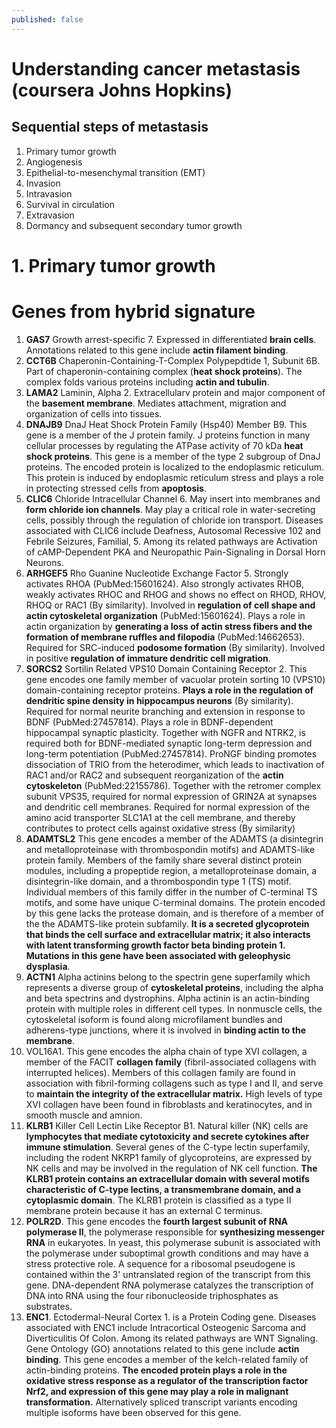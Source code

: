 ```yaml
---
published: false
---
```

# Understanding cancer metastasis (coursera Johns Hopkins)

## Sequential steps of metastasis

1. Primary tumor growth
2. Angiogenesis
3. Epithelial-to-mesenchymal transition (EMT)
4. Invasion
5. Intravasion
6. Survival in circulation
7. Extravasion
8. Dormancy and subsequent secondary tumor growth

# 1. Primary tumor growth










# Genes from hybrid signature

1. **GAS7** Growth arrest-specific 7. Expressed in differentiated **brain cells**. Annotations related to this gene include **actin filament binding**.
2. **CCT6B** Chaperonin-Containing-T-Complex Polypepdtide 1, Subunit 6B. Part of chaperonin-containing complex (**heat shock proteins**). The complex folds various proteins including **actin and tubulin**.
3. **LAMA2** Laminin, Alpha 2. Extracellularv protein and major component of the **basement membrane**. Mediates attachment, migration and organization of cells into tissues.
4. **DNAJB9** DnaJ Heat Shock Protein Family (Hsp40) Member B9. This gene is a member of the J protein family. J proteins function in many cellular processes by regulating the ATPase activity of 70 kDa **heat shock proteins**. This gene is a member of the type 2 subgroup of DnaJ proteins. The encoded protein is localized to the endoplasmic reticulum. This protein is induced by endoplasmic reticulum stress and plays a role in protecting stressed cells from **apoptosis**.
5. **CLIC6** Chloride Intracellular Channel 6. May insert into membranes and **form chloride ion channels**. May play a critical role in water-secreting cells, possibly through the regulation of chloride ion transport. Diseases associated with CLIC6 include Deafness, Autosomal Recessive 102 and Febrile Seizures, Familial, 5. Among its related pathways are Activation of cAMP-Dependent PKA and Neuropathic Pain-Signaling in Dorsal Horn Neurons.
6. **ARHGEF5** Rho Guanine Nucleotide Exchange Factor 5. Strongly activates RHOA (PubMed:15601624). Also strongly activates RHOB, weakly activates RHOC and RHOG and shows no effect on RHOD, RHOV, RHOQ or RAC1 (By similarity). Involved in **regulation of cell shape and actin cytoskeletal organization** (PubMed:15601624). Plays a role in actin organization by **generating a loss of actin stress fibers and the formation of membrane ruffles and filopodia** (PubMed:14662653). Required for SRC-induced **podosome formation** (By similarity). Involved in positive **regulation of immature dendritic cell migration**.
7. **SORCS2** Sortilin Related VPS10 Domain Containing Receptor 2. This gene encodes one family member of vacuolar protein sorting 10 (VPS10) domain-containing receptor proteins. **Plays a role in the regulation of dendritic spine density in hippocampus neurons** (By similarity). Required for normal neurite branching and extension in response to BDNF (PubMed:27457814). Plays a role in BDNF-dependent hippocampal synaptic plasticity. Together with NGFR and NTRK2, is required both for BDNF-mediated synaptic long-term depression and long-term potentiation (PubMed:27457814). ProNGF binding promotes dissociation of TRIO from the heterodimer, which leads to inactivation of RAC1 and/or RAC2 and subsequent reorganization of the **actin cytoskeleton** (PubMed:22155786). Together with the retromer complex subunit VPS35, required for normal expression of GRIN2A at synapses and dendritic cell membranes. Required for normal expression of the amino acid transporter SLC1A1 at the cell membrane, and thereby contributes to protect cells against oxidative stress (By similarity)
8. **ADAMTSL2** This gene encodes a member of the ADAMTS (a disintegrin and metalloproteinase with thrombospondin motifs) and ADAMTS-like protein family. Members of the family share several distinct protein modules, including a propeptide region, a metalloproteinase domain, a disintegrin-like domain, and a thrombospondin type 1 (TS) motif. Individual members of this family differ in the number of C-terminal TS motifs, and some have unique C-terminal domains. The protein encoded by this gene lacks the protease domain, and is therefore of a member of the the ADAMTS-like protein subfamily. **It is a secreted glycoprotein that binds the cell surface and extracellular matrix; it also interacts with latent transforming growth factor beta binding protein 1. Mutations in this gene have been associated with geleophysic dysplasia**. 
9. **ACTN1** Alpha actinins belong to the spectrin gene superfamily which represents a diverse group of **cytoskeletal proteins**, including the alpha and beta spectrins and dystrophins. Alpha actinin is an actin-binding protein with multiple roles in different cell types. In nonmuscle cells, the cytoskeletal isoform is found along microfilament bundles and adherens-type junctions, where it is involved in **binding actin to the membrane**. 
10. VOL16A1. This gene encodes the alpha chain of type XVI collagen, a member of the FACIT **collagen family** (fibril-associated collagens with interrupted helices). Members of this collagen family are found in association with fibril-forming collagens such as type I and II, and serve to **maintain the integrity of the extracellular matrix.** High levels of type XVI collagen have been found in fibroblasts and keratinocytes, and in smooth muscle and amnion.  
11. **KLRB1** Killer Cell Lectin Like Receptor B1. Natural killer (NK) cells are **lymphocytes that mediate cytotoxicity and secrete cytokines after immune stimulation**. Several genes of the C-type lectin superfamily, including the rodent NKRP1 family of glycoproteins, are expressed by NK cells and may be involved in the regulation of NK cell function. **The KLRB1 protein contains an extracellular domain with several motifs characteristic of C-type lectins, a transmembrane domain, and a cytoplasmic domain**. The KLRB1 protein is classified as a type II membrane protein because it has an external C terminus.
12. **POLR2D**. This gene encodes the **fourth largest subunit of RNA polymerase II**, the polymerase responsible for **synthesizing messenger RNA** in eukaryotes. In yeast, this polymerase subunit is associated with the polymerase under suboptimal growth conditions and may have a stress protective role. A sequence for a ribosomal pseudogene is contained within the 3' untranslated region of the transcript from this gene. DNA-dependent RNA polymerase catalyzes the transcription of DNA into RNA using the four ribonucleoside triphosphates as substrates.
13. **ENC1**. Ectodermal-Neural Cortex 1. is a Protein Coding gene. Diseases associated with ENC1 include Intracortical Osteogenic Sarcoma and Diverticulitis Of Colon. Among its related pathways are WNT Signaling. Gene Ontology (GO) annotations related to this gene include **actin binding**. This gene encodes a member of the kelch-related family of actin-binding proteins. **The encoded protein plays a role in the oxidative stress response as a regulator of the transcription factor Nrf2, and expression of this gene may play a role in malignant transformation.** Alternatively spliced transcript variants encoding multiple isoforms have been observed for this gene.
